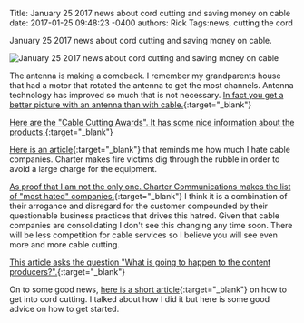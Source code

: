 Title: January 25 2017 news about cord cutting and saving money on cable
date: 2017-01-25 09:48:23 -0400
authors: Rick
Tags:news, cutting the cord

January 25 2017 news about cord cutting and saving money on cable.
<!-- PELICAN_END_SUMMARY -->

<img src="../../images/blog/1-25-2017-news-about-cord-cutting/news-1074604_1280_350.jpg" alt="January 25 2017 news about cord cutting and saving money on cable" class="image-responsive image-center" markdown=1>

The antenna is making a comeback. I remember my grandparents house that had a motor that rotated the antenna to get the most channels. Antenna technology has improved so much that is not necessary. [In fact you get a better picture with an antenna than with cable.](http://bgr.com/2017/01/22/cord-cutters-antenna-tv-service){:target="_blank"}

[Here are the "Cable Cutting Awards". It has some nice information about the products.](http://www.techhive.com/article/3150873/streaming-hardware/the-2016-cord-cutter-awards.html){:target="_blank"}

[Here is an article](http://dslreports.com/news/138730){:target="_blank"} that reminds me how much I hate cable companies. Charter makes fire victims dig through the rubble in order to avoid a large charge for the equipment.

[As proof that I am not the only one. Charter Communications makes the list of "most hated" companies.](http://www.stltoday.com/lifestyles/columns/joe-holleman/charter-communications-makes-list-of-most-hated-companies/article_aab8f28e-7836-5da0-872c-77893b3c79e5.html?utm_medium=social&utm_source=twitter&utm_campaign=user-share){:target="_blank"} I think it is a combination of their arrogance and disregard for the customer compounded by their questionable business practices that drives this hatred. Given that cable companies are consolidating I don't see this changing any time soon. There will be less competition for cable services so I believe you will see even more and more cable cutting.

[This article asks the question "What is going to happen to the content producers?".](http://adage.com/article/cmo-strategy/cord-cutters-dropping-cable-force-networks-make-hard-choices/307314){:target="_blank"}

On to some good news, [here is a short article](http://cordcuttersnews.com/3-tips-make-cord-cutting-less-scary){:target="_blank"} on how to get into cord cutting. I talked about how I did it but here is some good advice on how to get started.